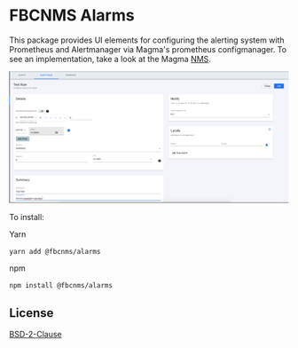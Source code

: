 # FBCNMS Alarms

This package provides UI elements for configuring the alerting system with Prometheus and Alertmanager via Magma's prometheus configmanager. To see an implementation, take a look at the Magma [NMS](https://github.com/facebookincubator/magma/tree/master/symphony/app/fbcnms-projects/magmalte).

![Screenshot](./create_alert_screenshot.png)

To install:

Yarn
```
yarn add @fbcnms/alarms
```

npm
```
npm install @fbcnms/alarms
```

## License
[BSD-2-Clause](https://opensource.org/licenses/BSD-2-Clause)
